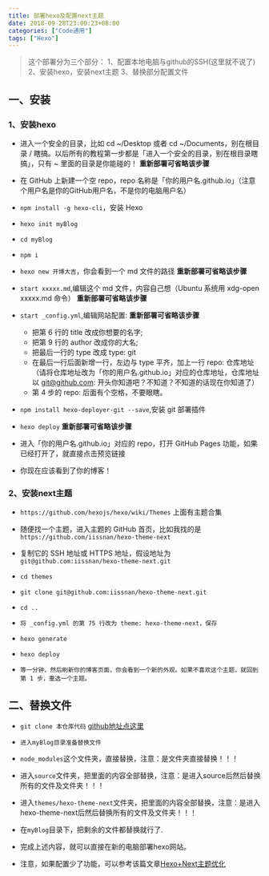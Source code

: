 ```yaml
---
title: 部署hexo及配置next主题
date: 2018-09-28T23:00:23+08:00
categories: ["Code通用"]
tags: ["Hexo"]
---
```




> 这个部署分为三个部分：
> 1、配置本地电脑与github的SSH(这里就不说了)
> 2、安装hexo，安装next主题
> 3、替换部分配置文件

## 一、安装

### 1、安装hexo

- 进入一个安全的目录，比如 cd ~/Desktop 或者 cd ~/Documents，别在根目录 / 瞎搞。以后所有的教程第一步都是「进入一个安全的目录，别在根目录瞎搞」，只有 ~ 里面的目录是你能碰的！ **重新部署可省略该步骤**

- 在 GitHub 上新建一个空 repo，repo 名称是「你的用户名.github.io」（注意个用户名是你的GitHub用户名，不是你的电脑用户名）

- `npm install -g hexo-cli`，安装 Hexo

- `hexo init myBlog`

- `cd myBlog`

- `npm i`

- `hexo new 开博大吉`，你会看到一个 md 文件的路径 **重新部署可省略该步骤**

- `start xxxxx.md`,编辑这个 md 文件，内容自己想（Ubuntu 系统用 xdg-open xxxxx.md 命令） **重新部署可省略该步骤**

- `start _config.yml`,编辑网站配置:  **重新部署可省略该步骤**
    - 把第 6 行的 title 改成你想要的名字;
    - 把第 9 行的 author 改成你的大名;
    - 把最后一行的 type 改成 type: git
    - 在最后一行后面新增一行，左边与 type 平齐，加上一行 repo: 仓库地址 （请将仓库地址改为「你的用户名.github.io」对应的仓库地址，仓库地址以 git@github.com: 开头你知道吧？不知道？不知道的话现在你知道了）
    - 第 4 步的 repo: 后面有个空格，不要眼瞎。

- `npm install hexo-deployer-git --save`,安装 git 部署插件

- `hexo deploy` **重新部署可省略该步骤**

- 进入「你的用户名.github.io」对应的 repo，打开 GitHub Pages 功能，如果已经打开了，就直接点击预览链接

- 你现在应该看到了你的博客！

### 2、安装next主题

- `https://github.com/hexojs/hexo/wiki/Themes` 上面有主题合集

- 随便找一个主题，进入主题的 GitHub 首页，比如我找的是 `https://github.com/iissnan/hexo-theme-next`

- 复制它的 SSH 地址或 HTTPS 地址，假设地址为 `git@github.com:iissnan/hexo-theme-next.git`

- `cd themes`

- `git clone git@github.com:iissnan/hexo-theme-next.git`

- `cd ..`

- `将 _config.yml 的第 75 行改为 theme: hexo-theme-next，保存`

- `hexo generate`

- `hexo deploy`

- `等一分钟，然后刷新你的博客页面，你会看到一个新的外观。如果不喜欢这个主题，就回到第 1 步，重选一个主题。`

## 二、替换文件

- `git clone 本仓库代码` [github地址点这里](https://github.com/yuyunzhi/Blog-Program)

- `进入myBlog目录准备替换文件`

- `node_modules`这个文件夹，直接替换，注意：是文件夹直接替换！！！

- 进入`source`文件夹，把里面的内容全部替换，注意：是进入source后然后替换所有的文件及文件夹！！！

- 进入`themes/hexo-theme-next`文件夹，把里面的内容全部替换，注意：是进入hexo-theme-next后然后替换所有的文件及文件夹！！！

- 在`myBlog`目录下，把剩余的文件都替换就行了.

- 完成上述内容，就可以直接在新的电脑部署hexo网站。

- 注意，如果配置少了功能，可以参考该篇文章[Hexo+Next主题优化](https://zhuanlan.zhihu.com/p/30836436)
